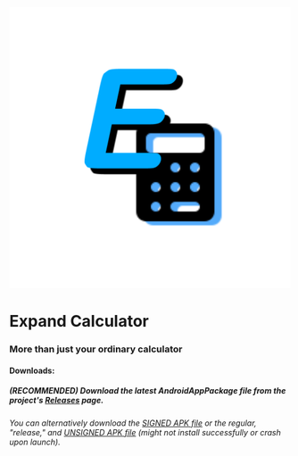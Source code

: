 ![](https://github.com/j-m-a-g/Expand_Calculator/blob/master/MultiPurposeCalculatorApp.Android/Resources/drawable/Expand_Calculator_Icon.png?raw=true)
# Expand Calculator
### More than just your ordinary calculator
#### Downloads:
##### (RECOMMENDED) Download the latest AndroidAppPackage file from the project's [Releases](https://github.com/j-m-a-g/Expand_Calculator/releases) page.
###### You can alternatively download the [SIGNED APK file](https://github.com/j-m-a-g/Expand_Calculator/blob/master/MultiPurposeCalculatorApp.Android/bin/Release/com.companyname.ExpandCalculator-Signed.apk) or the regular, "release," and [UNSIGNED APK file](https://github.com/j-m-a-g/Expand_Calculator/blob/master/MultiPurposeCalculatorApp.Android/bin/Release/com.companyname.ExpandCalculator.apk) (might not install successfully or crash upon launch).
